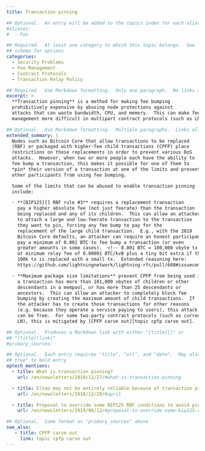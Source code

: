 ```yaml
---
title: Transaction pinning

## Optional.  An entry will be added to the topics index for each alias
#aliases:
#  - Foo

## Required.  At least one category to which this topic belongs.  See
## schema for options
categories:
  - Security Problems
  - Fee Management
  - Contract Protocols
  - Transaction Relay Policy

## Required.  Use Markdown formatting.  Only one paragraph.  No links allowed.
excerpt: >
  **Transaction pinning** is a method for making fee bumping
  prohibitively expensive by abusing node protections against
  attacks that can waste bandwidth, CPU, and memory.  This can make fee
  management more difficult in multipart contract protocols (such as LN).

## Optional.  Use Markdown formatting.  Multiple paragraphs.  Links allowed.
extended_summary: |
  Nodes such as Bitcoin Core that allow transactions to be replaced
  (RBF) or packaged with higher-fee child transactions (CPFP) place
  restrictions on those replacements in order to prevent various DoS
  attacks.  However, when two or more people each have the ability to
  fee bump a transaction, this makes it possible for one of them to
  *pin* their version of a transaction at one of the limits and prevent
  other participants from using fee bumping.

  Some of the limits that can be abused to enable transaction pinning
  include:

  - **[BIP125][] RBF rule #3** requires a replacement transaction
    pay a higher absolute fee (not just feerate) than the transaction
    being replaced and any of its children.  This can allow an attacker
    to attach a large and low-feerate transaction to the transaction
    they want to pin, forcing any fee bump to pay for the
    replacement of the large child transaction.  E.g., with the 2019
    Bitcoin Core defaults, an attacker can require an honest participant
    pay a minimum of 0.001 BTC to fee bump a transaction (or even
    greater amounts in some cases).  <!-- 0.001 BTC = 100,000 vbyte tx
    at minimum relay fee of 0.00001 BTC/kvB plus a tiny bit extra if the
    100k tx is replaced with a small tx.  Extended reasoning here:
    https://github.com/lightningnetwork/lightning-rfc/pull/688#issuecomment-549951387 -->

  - **Maximum package size limitations** prevent CPFP from being used if
    a transaction has more than 101,000 vbytes of children or other
    descendants in a mempool, or has more than 25 descendants or
    ancestors.  This can allow an attacker to completely block fee
    bumping by creating the maximum amount of child transactions.  If
    the attacker has to create those transactions for other reasons
    (e.g. because they operate a service paying to users), this attack
    can be free.  For some two-party contract protocols (such as current
    LN), this is mitigated by [CPFP carve out][topic cpfp carve out].

## Optional.  Produces a Markdown link with either "[title][]" or
## "[title](link)"
#primary_sources:

## Optional.  Each entry requires "title", "url", and "date".  May also use "feature:
## true" to bold entry
optech_mentions:
  - title: What is transaction pinning?
    url: /en/newsletters/2018/11/27/#what-is-transaction-pinning

  - title: Eltoo may not be entirely reliable because of transaction pinning
    url: /en/newsletters/2018/12/28/#april

  - title: Proposal to override some BIP125 RBF conditions to avoid pinning
    url: /en/newsletters/2019/06/12/#proposal-to-override-some-bip125-rbf-conditions

## Optional.  Same format as "primary_sources" above
see_also:
   - title: CPFP carve out
     link: topic cpfp carve out
---
```

